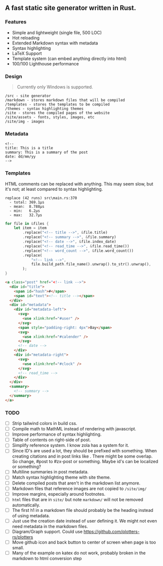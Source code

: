 ## A fast static site generator written in Rust.

### Features

- Simple and lightweight (single file, 500 LOC)
- Hot reloading
- Extended Markdown syntax with metadata
- Syntax highlighting
- LaTeX Support
- Template system (can embed anything directly into html)
- 100/100 Lighthouse performance

### Design

> Currently only Windows is supported.

```
/src - site generator
/markdown - stores markdown files that will be compiled
/templates - stores the templates to be compiled
/themes - syntax highlighting themes
/site - stores the compiled pages of the website
/site/assets - fonts, styles, images, etc
/site/img - images
```

### Metadata

```
<!--
title: This is a title
summary: This is a summary of the post
date: dd/mm/yy
-->
```

### Templates

HTML comments can be replaced with anything.
This may seem slow, but it's not; at least compared to syntax highlighting.

```
replace (42 runs) src\main.rs:370
  - total: 369.1µs
  - mean:  8.788µs
  - min:   6.2µs
  - max:   32.7µs
```

```rs
for file in &files {
    let item = item
        .replace("<!-- title -->", &file.title)
        .replace("<!-- summary -->", &file.summary)
        .replace("<!-- date -->", &file.index_date)
        .replace("<!-- read_time -->", &file.read_time())
        .replace("<!-- word_count -->", &file.word_count())
        .replace(
            "<!-- link -->",
            file.build_path.file_name().unwrap().to_str().unwrap(),
        );
}
```

```html
<a class="post" href="<!-- link -->">
  <div id="title">
    <span id="hash">#</span>
    <span id="text"><!-- title --></span>
  </div>
  <div id="metadata">
    <div id="metadata-left">
      <svg>
        <use xlink:href="#user" />
      </svg>
      <span style="padding-right: 4px">Bay</span>
      <svg>
        <use xlink:href="#calender" />
      </svg>
      <!-- date -->
    </div>
    <div id="metadata-right">
      <svg>
        <use xlink:href="#clock" />
      </svg>
      <!-- read_time -->
    </div>
  </div>
  <summary>
    <!-- summary -->
  </summary>
</a>
```

### TODO

- [ ] Strip tailwind colors in build css.
- [ ] Compile math to MathML instead of rendering with javascript.
- [ ] Improve performance of syntax highlighting.
- [ ] Table of contents on right-side of post.
- [ ] Simplify reference system. I know zola has a system for it.
- [ ] Since ID's are used a lot, they should be prefixed with something. When creating citations and in post links like [](#blog). There might be some overlap. So change, #post to #zx-post or something. Maybe id's can be localized or something?
- [ ] Multiline summaries in post metadata.
- [ ] Match syntax highlighting theme with site theme.
- [ ] Delete compiled posts that aren't in the markdown list anymore.
- [ ] Markdown files that reference images are not copied to `/site/img/`
- [ ] Improve margins, especially around footnotes.
- [ ] `html` files that are in `site/` but note `markdown/` will not be removed automatically.
- [ ] The first h1 in a markdown file should probably be the heading instead of using metadata.
- [ ] Just use the creation date instead of user defining it. We might not even need metadata in the markdown files.
- [ ] Diagram/Graph support. Could use https://github.com/plotters-rs/plotters
- [ ] Move github icon and back button to center of screen when page is too small.
- [ ] Many of the example on katex do not work, probably broken in the markdown to html conversion step
